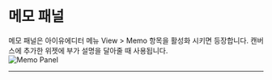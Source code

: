# 메모 패널
메모 패널은 아이유에디터 메뉴 View > Memo 항목을 활성화 시키면 등장합니다. 캔버스에 추가한 위젯에 부가 설명을 달아줄 때 사용됩니다. <br />
![Memo Panel](/img/iu_manual_panel_memo.png)<br />
****



